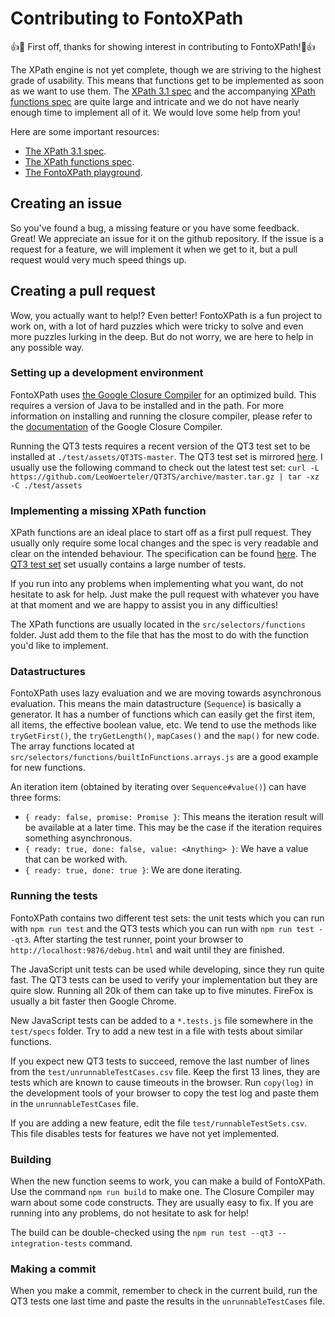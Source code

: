 # Contributing to FontoXPath

:+1::tada: First off, thanks for showing interest in contributing to FontoXPath!:tada::+1:

The XPath engine is not yet complete, though we are striving to the highest grade of usability. This means that functions get to be implemented as soon as we want to use them. The [XPath 3.1 spec](https://www.w3.org/TR/xpath-31/) and the accompanying [XPath functions spec](https://www.w3.org/TR/xpath-functions-31/) are quite large and intricate and we do not have nearly enough time to implement all of it. We would love some help from you!

Here are some important resources:

- [The XPath 3.1  spec](https://www.w3.org/TR/xpath-31/).
- [The XPath functions spec](https://www.w3.org/TR/xpath-functions-31/).
- [The FontoXPath playground](https://xpath.playground.fontoxml.com/).

## Creating an issue

So you've found a bug, a missing feature or you have some feedback. Great! We appreciate an issue for it on the github repository. If the issue is a request for a feature, we will implement it when we get to it, but a pull request would very much speed things up.

## Creating a pull request

Wow, you actually want to help!? Even better! FontoXPath is a fun project to work on, with a lot of hard puzzles which were tricky to solve and even more puzzles lurking in the deep. But do not worry, we are here to help in any possible way.

### Setting up a development environment

FontoXPath uses [the Google Closure Compiler](https://github.com/google/closure-compiler) for an optimized build. This requires a version of Java to be installed and in the path. For more information on installing and running the closure compiler, please refer to the [documentation](https://developers.google.com/closure/compiler/) of the Google Closure Compiler.

Running the QT3 tests requires a recent version of the QT3 test set to be installed at `./test/assets/QT3TS-master`. The QT3 test set is mirrored [here](https://github.com/LeoWoerteler/QT3TS/). I usually use the following command to check out the latest test set: `curl -L https://github.com/LeoWoerteler/QT3TS/archive/master.tar.gz | tar -xz -C ./test/assets`

### Implementing a missing XPath function

XPath functions are an ideal place to start off as a first pull request. They usually only require some local changes and the spec is very readable and clear on the intended behaviour. The specification can be found [here](https://www.w3.org/TR/xpath-functions-31/). The [QT3 test set](https://dev.w3.org/2011/QT3-test-suite/) set usually contains a large number of tests.

If you run into any problems when implementing what you want, do not hesitate to ask for help. Just make the pull request with whatever you have at that moment and we are happy to assist you in any difficulties!

The XPath functions are usually located in the `src/selectors/functions` folder. Just add them to the file that has the most to do with the function you'd like to implement.

### Datastructures

FontoXPath uses lazy evaluation and we are moving towards asynchronous evaluation. This means the main datastructure (`Sequence`) is basically a generator. It has a number of functions which can easily get the first item, all items, the effective boolean value, etc. We tend to use the methods like `tryGetFirst()`, the `tryGetLength()`, `mapCases()` and the `map()` for new code. The array functions located at `src/selectors/functions/builtInFunctions.arrays.js` are a good example for new functions.

An iteration item (obtained by iterating over `Sequence#value()`) can have three forms:

- `{ ready: false, promise: Promise }`: This means the iteration result will be available at a later time. This may be the case if the iteration requires something asynchronous.
- `{ ready: true, done: false, value: <Anything> }`: We have a value that can be worked with.
- `{ ready: true, done: true }`: We are done iterating.

### Running the tests

FontoXPath contains two different test sets: the unit tests which you can run with `npm run test` and the QT3 tests which you can run with `npm run test --qt3`. After starting the test runner, point your browser to `http://localhost:9876/debug.html` and wait until they are finished.

The JavaScript unit tests can be used while developing, since they run quite fast. The QT3 tests can be used to verify your implementation but they are quire slow. Running all 20k of them can take up to five minutes. FireFox is usually a bit faster then Google Chrome.

New JavaScript tests can be added to a `*.tests.js` file somewhere in the `test/specs` folder. Try to add a new test in a file with tests about similar functions.

If you expect new QT3 tests to succeed, remove the last number of lines from the `test/unrunnableTestCases.csv` file. Keep the first 13 lines, they are tests which are known to cause timeouts in the browser. Run `copy(log)` in the development tools of your browser to copy the test log and paste them in the `unrunnableTestCases` file.

If you are adding a new feature, edit the file `test/runnableTestSets.csv`. This file disables tests for features we have not yet implemented.

### Building

When the new function seems to work, you can make a build of FontoXPath. Use the command `npm run build` to make one. The Closure Compiler may warn about some code constructs. They are usually easy to fix. If you are running into any problems, do not hesitate to ask for help!

The build can be double-checked using the `npm run test --qt3 --integration-tests` command.

### Making a commit

When you make a commit, remember to check in the current build, run the QT3 tests one last time and paste the results in the `unrunnableTestCases` file.
